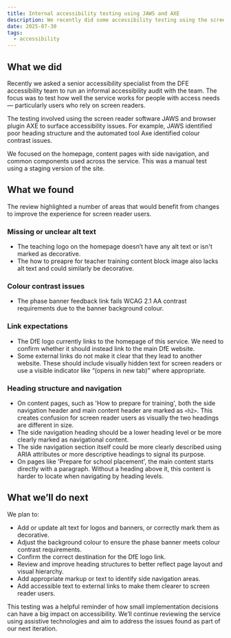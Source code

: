 ```yaml
---
title: Internal accessibility testing using JAWS and AXE
description: We recently did some accessibility testing using the screen reader software JAWS and browser tool AXE and identified some issues.
date: 2025-07-30
tags:
  - accessibility
---
```


## What we did

Recently we asked a senior accessibility specialist from the DFE accessibility team to run an informal accessibility audit with the team. The focus was to test how well the service works for people with access needs — particularly users who rely on screen readers.

The testing involved using the screen reader software JAWS and browser plugin AXE to surface accessibility issues. For example, JAWS identified poor heading structure and the automated tool Axe identified colour contrast issues.

We focused on the homepage, content pages with side navigation, and common components used across the service. This was a manual test using a staging version of the site.

## What we found

The review highlighted a number of areas that would benefit from changes to improve the experience for screen reader users.

### Missing or unclear alt text

- The teaching logo on the homepage doesn’t have any alt text or isn't marked as decorative.
- The how to preapre for teacher training content block image also lacks alt text and could similarly be decorative.

### Colour contrast issues

- The phase banner feedback link fails WCAG 2.1 AA contrast requirements due to the banner background colour.

### Link expectations

- The DfE logo currently links to the homepage of this service. We need to confirm whether it should instead link to the main DfE website.
- Some external links do not make it clear that they lead to another website. These should include visually hidden text for screen readers or use a visible indicator like “(opens in new tab)” where appropriate.

### Heading structure and navigation

- On content pages, such as 'How to prepare for training', both the side navigation header and main content header are marked as `<h2>`. This creates confusion for screen reader users as visually the two headings are different in size.
- The side navigation heading should be a lower heading level or be more clearly marked as navigational content.
- The side navigation section itself could be more clearly described using ARIA attributes or more descriptive headings to signal its purpose.
- On pages like 'Prepare for school placement', the main content starts directly with a paragraph. Without a heading above it, this content is harder to locate when navigating by heading levels.

## What we’ll do next

We plan to:

- Add or update alt text for logos and banners, or correctly mark them as decorative.
- Adjust the background colour to ensure the phase banner meets colour contrast requirements.
- Confirm the correct destination for the DfE logo link.
- Review and improve heading structures to better reflect page layout and visual hierarchy.
- Add appropriate markup or text to identify side navigation areas.
- Add accessible text to external links to make them clearer to screen reader users.

This testing was a helpful reminder of how small implementation decisions can have a big impact on accessibility. We’ll continue reviewing the service using assistive technologies and aim to address the issues found as part of our next iteration.
